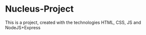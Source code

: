# Nucleus-Project
This is a project, created with the technologies HTML, CSS, JS and NodeJS+Express
